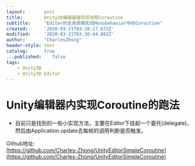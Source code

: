 ```yaml
---
layout:       post
title:        Unity3D编辑器端实现协程Coroutine
subtitle:     "Editor的生命周期实现Monobehavior中的Coroutine"
created:      '2020-03-21T03:28:17.672Z'
modified:     '2020-03-21T03:30:44.882Z'
author:       "CharlesZhong"
header-style: text
catalog:      true
...published:    false
tags:
    - Unity3D
    - Unity3D Editor
---
```


# Unity编辑器内实现Coroutine的跑法

- 目前只是找到的一些小实现方法，主要在Editor下挂起一个委托(delegate)，然后由Application.update去每帧的调用判断是否触发。

Github地址:  
[https://github.com/Charles-Zhong/UnityEditorSimpleCoroutine](https://github.com/Charles-Zhong/UnityEditorSimpleCoroutine)